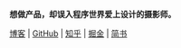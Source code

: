 **想做产品，却误入程序世界爱上设计的摄影师。**

[博客](http://blog.jimmylv.info/) | [GitHub](https://github.com/JimmyLv) | [知乎](https://www.zhihu.com/people/JimmyLv) | [掘金](http://gold.xitu.io/user/5628752900b07a1836200154) | [简书]()